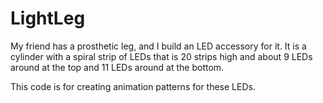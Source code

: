 # LightLeg

My friend has a prosthetic leg, and I build an LED accessory for it. It is a cylinder with a spiral strip of LEDs that is 20 strips high and about 9 LEDs around at the top and 11 LEDs around at the bottom.

This code is for creating animation patterns for these LEDs.
